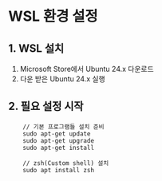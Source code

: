 # WSL 환경 설정
## 1. WSL 설치
1. Microsoft Store에서 Ubuntu 24.x 다운로드
2. 다운 받은 Ubuntu 24.x 실행

## 2. 필요 설정 시작

```
    // 기본 프로그램들 설치 준비
    sudo apt-get update
    sudo apt-get upgrade
    sudo apt-get install

    // zsh(Custom shell) 설치
    sudo apt install zsh

```

